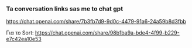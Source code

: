 <h3> Ta conversation links sas me to chat gpt</h3>

https://chat.openai.com/share/7b3fb7d9-9d0c-4479-91a6-24a59b8d3fbb


Για το Sort:
https://chat.openai.com/share/98b1ba9a-bde4-4f99-b229-e7c42ea10e53